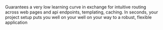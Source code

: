 Guarantees a very low learning curve in exchange for intuitive routing across web pages and api endpoints, templating, caching. In seconds, your project setup puts you well on your well on your way to a robust, flexible application
